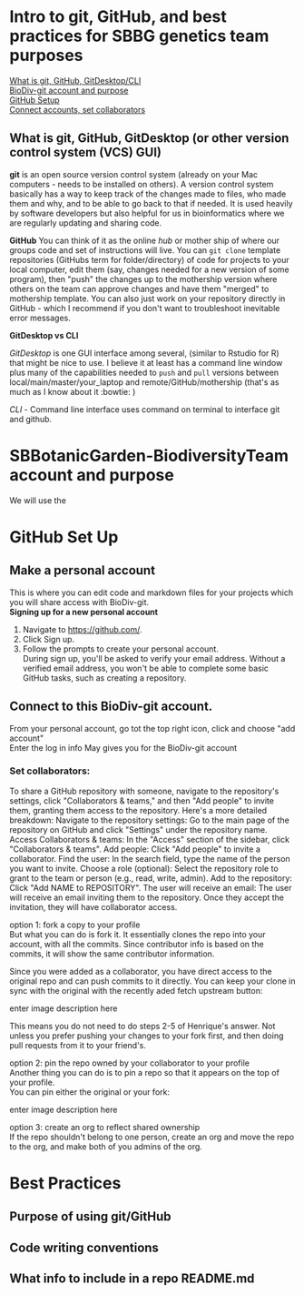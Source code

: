 # Intro to git, GitHub, and best practices for SBBG genetics team purposes
[What is git, GitHub, GitDesktop/CLI](#what-is-git-github-gitdesktop-or-other-version-control-system-vcs-gui)  
[BioDiv-git account and purpose](#biodiv-git-account-and-purpose)  
[GitHub Setup](#github-setup)  
[Connect accounts, set collaborators](#connect-to-this-biodiv-git-account)  

## What is git, GitHub, GitDesktop (or other version control system (VCS) GUI)

**git** is an open source version control system (already on your Mac computers - needs to be installed on others). A version control system basically has a way to keep track of the changes made to files, who made them and why, and to be able to go back to that if needed. It is used heavily by software developers but also helpful for us in bioinformatics where we are regularly updating and sharing code. 

**GitHub** You can think of it as the online *hub* or mother ship of where our groups code and set of instructions will live. You can `git clone` template repositories (GitHubs term for folder/directory) of code for projects to your local computer, edit them (say, changes needed for a new version of some program), then "push" the changes up to the mothership version where others on the team can approve changes and have them "merged" to mothership template. You can also just work on your repository directly in GitHub - which I recommend if you don't want to troubleshoot inevitable error messages.

**GitDesktop vs CLI**

*GitDesktop* is one GUI interface among several, (similar to Rstudio for R) that might be nice to use. I believe it at least has a command line window plus many of the capabilities needed to `push` and `pull` versions between local/main/master/your_laptop and remote/GitHub/mothership (that's as much as I know about it :bowtie: )  

*CLI* - Command line interface uses command on terminal to interface git and github. 

# SBBotanicGarden-BiodiversityTeam account and purpose
We will use the 

# GitHub Set Up 
## Make a personal account 
This is where you can edit code and markdown files for your projects which you will share access with BioDiv-git.   
**Signing up for a new personal account**   
1) Navigate to https://github.com/.  
2) Click Sign up.  
3) Follow the prompts to create your personal account.  
During sign up, you'll be asked to verify your email address. Without a verified email address, you won't be able to complete some basic GitHub tasks, such as creating a repository.  

## Connect to this BioDiv-git account. 
From your personal account, go tot the top right icon, click and choose "add account"   
Enter the log in info May gives you for the BioDiv-git account

### Set collaborators:
To share a GitHub repository with someone, navigate to the repository's settings, click "Collaborators & teams," and then "Add people" to invite them, granting them access to the repository. 
Here's a more detailed breakdown:
Navigate to the repository settings: Go to the main page of the repository on GitHub and click "Settings" under the repository name. 
Access Collaborators & teams: In the "Access" section of the sidebar, click "Collaborators & teams". 
Add people: Click "Add people" to invite a collaborator. 
Find the user: In the search field, type the name of the person you want to invite. 
Choose a role (optional): Select the repository role to grant to the team or person (e.g., read, write, admin). 
Add to the repository: Click "Add NAME to REPOSITORY". 
The user will receive an email: The user will receive an email inviting them to the repository. Once they accept the invitation, they will have collaborator access. 


option 1: fork a copy to your profile  
But what you can do is fork it. It essentially clones the repo into your account, with all the commits. Since contributor info is based on the commits, it will show the same contributor information.

Since you were added as a collaborator, you have direct access to the original repo and can push commits to it directly. You can keep your clone in sync with the original with the recently aded fetch upstream button:

enter image description here

This means you do not need to do steps 2-5 of Henrique's answer. Not unless you prefer pushing your changes to your fork first, and then doing pull requests from it to your friend's.

option 2: pin the repo owned by your collaborator to your profile  
Another thing you can do is to pin a repo so that it appears on the top of your profile.  
You can pin either the original or your fork:

enter image description here

option 3: create an org to reflect shared ownership  
If the repo shouldn't belong to one person, create an org and move the repo to the org, and make both of you admins of the org.

# Best Practices
## Purpose of using git/GitHub

## Code writing conventions

## What info to include in a repo README.md
